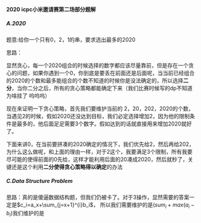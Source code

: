 #### 2020 icpc小米邀请赛第二场部分题解

##### A.2020     

题意:给你一个只有0，2，1的串，要求选出最多的2020

思路：

显然贪心，每一个2020组合的时候选择的数字都应该尽量靠前，但是存在一个贪心的问题，如果你遇到一个0，你到底是要丢在前面还是后面呢，当当前已经组合的2020的个数和最多能组合的个数不知道的时候你是没法确定的，所以选择**二分**，当你二分之后，所有的贪心策略都能确定下来（我们比赛时候写的dp不知道为啥挂了 呜呜呜）

现在来证明一下贪心策略，首先我们要维护当前的 2，20，202，2020的个数，当遇见2的时候，假如2020还没达到目标，我们必定选择增加2，因为他的限制条件是最多的，他后面足足需要3个数字。假如达到的话就直接用来增加2020就好了。

下面来讲0，在当前要拼凑的2020确定的情况下，我们优先给2，然后再给202，为什么这么做呢，和上面的理由一样，对于2这个，我要满足3个限制，所有我要尽可能的使得前面的0先给，这样才能利用后面的20凑成2020，然后就秒了，关键还是这个利用**二分使得贪心策略得以确定**的办法

##### C.Data Structure Problem  

思路：真的是傻逼数据结构题，但我们仍被卡了。对于3操作，显然需要的答案一定是$c_i=a_x+\sum_{j=x+1}^{i}b_i$， 所以我们需要维护的是$(sum_i+max(a_i-b_i)$我们维护的是

